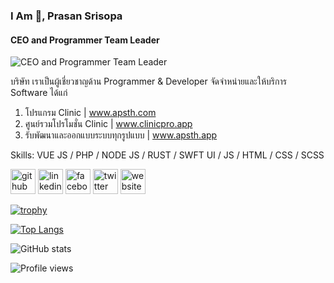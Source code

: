 ### I Am 👋, Prasan Srisopa
#### CEO and Programmer Team Leader
![CEO and Programmer Team Leader](https://media-exp3.licdn.com/dms/image/C5616AQH4YhUgHULCaQ/profile-displaybackgroundimage-shrink_200_800/0/1623999296606?e=1632355200&v=beta&t=6cMwd0xIrkPWVXBTaFxVn5qCrINDpNWTiViAVM5-7LQ)

บริษัท เราเป็นผู้เชี่ยวชาญด้าน Programmer & Developer 
จัดจำหน่ายและให้บริการ Software ได้แก่

1. โปรแกรม Clinic | www.apsth.com 
2. ศูนย์รวมโปรโมชั่น Clinic | www.clinicpro.app
3. รับพัฒนา​และออกแบบระบบ​ทุกรูปแบบ​ | www.apsth.app

Skills: VUE JS / PHP / NODE JS / RUST / SWFT UI / JS / HTML / CSS / SCSS


[<img src='https://image.flaticon.com/icons/png/512/733/733553.png' alt='github' height='40'>](https://github.com/apsth456)  [<img src='https://image.flaticon.com/icons/png/512/145/145807.png' alt='linkedin' height='40'>](https://www.linkedin.com/in/apsth456/)  [<img src='https://image.flaticon.com/icons/png/512/1312/1312139.png' alt='facebook' height='40'>](https://www.facebook.com/apsth456)  [<img src='https://image.flaticon.com/icons/png/512/145/145812.png' alt='twitter' height='40'>](https://twitter.com/apsth456)  [<img src='https://img-premium.flaticon.com/png/512/3308/premium/3308395.png?token=exp=1626798307~hmac=3fc1725149ca57e9cf2e2a4211ec642d' alt='website' height='40'>](https://www.apsth.app)  

[![trophy](https://github-profile-trophy.vercel.app/?username=apsth456)](https://github.com/ryo-ma/github-profile-trophy)

[![Top Langs](https://github-readme-stats.vercel.app/api/top-langs/?username=apsth456)](https://github.com/anuraghazra/github-readme-stats)

![GitHub stats](https://github-readme-stats.vercel.app/api?username=apsth456&show_icons=true&count_private=true)  

![Profile views](https://gpvc.arturio.dev/apsth456)  
